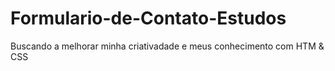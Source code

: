 # Formulario-de-Contato-Estudos
Buscando a melhorar minha criativadade e meus conhecimento com HTM &amp; CSS
